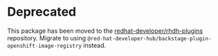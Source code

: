 # Deprecated

This package has been moved to the [redhat-developer/rhdh-plugins](https://github.com/redhat-developer/rhdh-plugins) repository. Migrate to using `@red-hat-developer-hub/backstage-plugin-openshift-image-registry` instead.